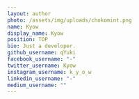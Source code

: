 ```yaml
---
layout: author
photo: /assets/img/uploads/chokomint.png
name: Kyow
display_name: Kyow
position: TOP
bio: Just a developer.
github_username: qYuki
facebook_username: "-"
twitter_username: Kyow
instagram_username: k_y_o_w
linkedin_username: "-"
medium_username: ""
---
```

